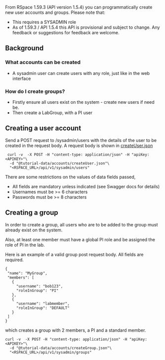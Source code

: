 From RSpace 1.59.3 (API version 1.5.4) you can programmatically create new user accounts and groups.
Please note that:

* This requires a SYSADMIN role
* As of 1.59.3 / API 1.5.4 this API is provisional and subject to change. Any feedback or suggestions for feedback are welcome.

## Background

###  What accounts can be created

* A sysadmin user can create users with any role, just like in the web interface

###  How do I create groups?

* Firstly ensure all users exist on the system - create new users if need be.
* Then create a LabGroup, with a PI user


## Creating a user account

Send a POST request to /sysadmin/users with the details of the user to be created in the request body. A request body is shown in [createUser.json](tutorial-data/accounts/createUser.json)

     curl -v  -X POST -H "content-type: application/json" -H "apiKey: <APIKEY>"\
      -d "@tutorial-data/accounts/createUser.json"\
      "<RSPACE_URL>/api/v1/sysadmin/users"
      
 There are some restrictions on the values of data fields passed, 
 
 * All fields are mandatory unless indicated (see Swagger docs for details)
 * Usernames must be >= 6 characters
 * Passwords must be >= 8 characters
 
## Creating a group

In order to create a group, all users who are to be added to the group must already exist on the system.

Also, at least one member must have a global PI role and be assigned the role of PI in the lab.

Here is an example of a valid group post request body. All fields are required.

    {
     "name": "MyGroup",
     "members": [
       {
         "username": "bob123",
         "roleInGroup": "PI"
       },
       {
         "username": "labmember",
         "roleInGroup": "DEFAULT"
       }
     ]
    }

which creates a group with 2 members, a PI and a standard member. 

    curl -v  -X POST -H "content-type: application/json" -H "apiKey: <APIKEY>"\
      -d "@tutorial-data/accounts/createGroup.json"\
      "<RSPACE_URL>/api/v1/sysadmin/groups"